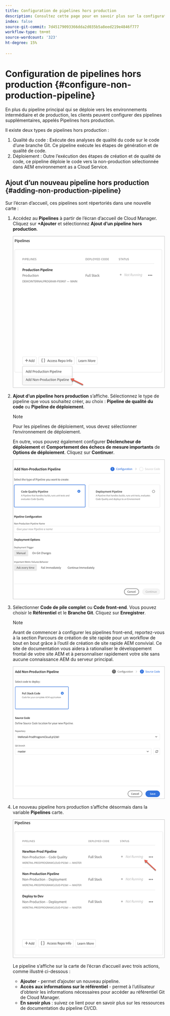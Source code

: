 ```yaml
---
title: Configuration de pipelines hors production
description: Consultez cette page pour en savoir plus sur la configuration d’un pipeline hors production dans Cloud Manager
index: false
source-git-commit: 7d45179093366dda2d035b5a8eed219e4846f777
workflow-type: tm+mt
source-wordcount: '323'
ht-degree: 15%

---
```



# Configuration de pipelines hors production {#configure-non-production-pipeline}

En plus du pipeline principal qui se déploie vers les environnements intermédiaire et de production, les clients peuvent configurer des pipelines supplémentaires, appelés Pipelines hors production.

Il existe deux types de pipelines hors production :

1. Qualité du code : Exécute des analyses de qualité du code sur le code d’une branche Git. Ce pipeline exécute les étapes de génération et de qualité de code.
1. Déploiement : Outre l’exécution des étapes de création et de qualité de code, ce pipeline déploie le code vers la non-production sélectionnée dans AEM environnement as a Cloud Service.

## Ajout d’un nouveau pipeline hors production {#adding-non-production-pipeline}

Sur l’écran d’accueil, ces pipelines sont répertoriés dans une nouvelle carte :

1. Accédez au **Pipelines** à partir de l’écran d’accueil de Cloud Manager. Cliquez sur **+Ajouter** et sélectionnez **Ajout d’un pipeline hors production**.

   ![](/help/implementing/cloud-manager/assets/configure-pipeline/nonprod-pipeline-add1.png)

1. **Ajout d’un pipeline hors production**  s’affiche. Sélectionnez le type de pipeline que vous souhaitez créer, au choix : **Pipeline de qualité du code** ou **Pipeline de déploiement**.

   >[!NOTE]
   >Pour les pipelines de déploiement, vous devez sélectionner l’environnement de déploiement.

   En outre, vous pouvez également configurer **Déclencheur de déploiement** et **Comportement des échecs de mesure importants** de **Options de déploiement**. Cliquez sur **Continuer**.

   ![](/help/implementing/cloud-manager/assets/configure-pipeline/nonprod-pipeline-add2.png)

1. Sélectionner **Code de pile complet** ou **Code front-end**. Vous pouvez choisir le **Référentiel** et le **Branche Git**. Cliquez sur **Enregistrer**.

   >[!NOTE]
   >Avant de commencer à configurer les pipelines front-end, reportez-vous à la section Parcours de création de site rapide pour un workflow de bout en bout grâce à l’outil de création de site rapide AEM convivial. Ce site de documentation vous aidera à rationaliser le développement frontal de votre site AEM et à personnaliser rapidement votre site sans aucune connaissance AEM du serveur principal.

   ![](/help/implementing/cloud-manager/assets/configure-pipeline/nonprod-pipeline-add3.png)

1. Le nouveau pipeline hors production s’affiche désormais dans la variable **Pipelines** carte.

   ![](/help/implementing/cloud-manager/assets/configure-pipeline/nonprod-pipeline-add4.png)


   Le pipeline s’affiche sur la carte de l’écran d’accueil avec trois actions, comme illustré ci-dessous :

   * **Ajouter** - permet d’ajouter un nouveau pipeline.
   * **Accès aux informations sur le référentiel** - permet à l’utilisateur d’obtenir les informations nécessaires pour accéder au référentiel Git de Cloud Manager.
   * **En savoir plus** : suivez ce lient pour en savoir plus sur les ressources de documentation du pipeline CI/CD.